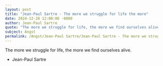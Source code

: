 ```yaml
---
layout: post
title: "Jean-Paul Sartre - The more we struggle for life the more"
date: 2024-12-28 12:00:00 -0000
author: Jean-Paul Sartre
quote: "The more we struggle for life, the more we find ourselves alive."
subject: Angst
permalink: /Angst/Jean-Paul Sartre/Jean-Paul Sartre - The more we struggle for life the more
---
```


The more we struggle for life, the more we find ourselves alive.

- Jean-Paul Sartre
